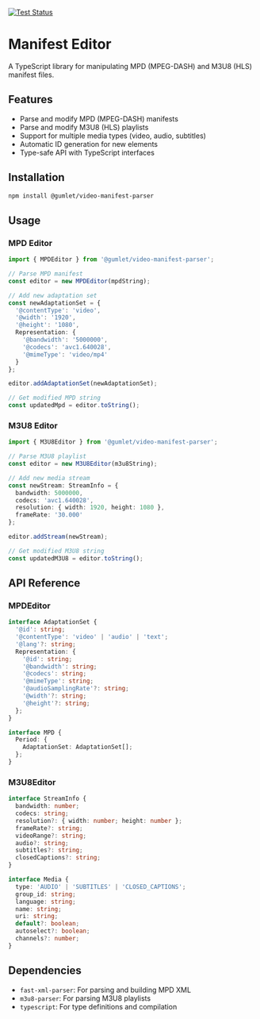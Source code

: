 [![Test Status](https://github.com/gumlet/video-manifest-parser/actions/workflows/test.yml/badge.svg)](https://github.com/gumlet/video-manifest-parser/actions/workflows/test.yml)

# Manifest Editor

A TypeScript library for manipulating MPD (MPEG-DASH) and M3U8 (HLS) manifest files.

## Features

- Parse and modify MPD (MPEG-DASH) manifests
- Parse and modify M3U8 (HLS) playlists
- Support for multiple media types (video, audio, subtitles)
- Automatic ID generation for new elements
- Type-safe API with TypeScript interfaces

## Installation

```bash
npm install @gumlet/video-manifest-parser
```

## Usage

### MPD Editor

```typescript
import { MPDEditor } from '@gumlet/video-manifest-parser';

// Parse MPD manifest
const editor = new MPDEditor(mpdString);

// Add new adaptation set
const newAdaptationSet = {
  '@contentType': 'video',
  '@width': '1920',
  '@height': '1080',
  Representation: {
    '@bandwidth': '5000000',
    '@codecs': 'avc1.640028',
    '@mimeType': 'video/mp4'
  }
};

editor.addAdaptationSet(newAdaptationSet);

// Get modified MPD string
const updatedMpd = editor.toString();
```

### M3U8 Editor

```typescript
import { M3U8Editor } from '@gumlet/video-manifest-parser';

// Parse M3U8 playlist
const editor = new M3U8Editor(m3u8String);

// Add new media stream
const newStream: StreamInfo = {
  bandwidth: 5000000,
  codecs: 'avc1.640028',
  resolution: { width: 1920, height: 1080 },
  frameRate: '30.000'
};

editor.addStream(newStream);

// Get modified M3U8 string
const updatedM3U8 = editor.toString();
```

## API Reference

### MPDEditor

```typescript
interface AdaptationSet {
  '@id': string;
  '@contentType': 'video' | 'audio' | 'text';
  '@lang'?: string;
  Representation: {
    '@id': string;
    '@bandwidth': string;
    '@codecs': string;
    '@mimeType': string;
    '@audioSamplingRate'?: string;
    '@width'?: string;
    '@height'?: string;
  };
}

interface MPD {
  Period: {
    AdaptationSet: AdaptationSet[];
  };
}
```

### M3U8Editor

```typescript
interface StreamInfo {
  bandwidth: number;
  codecs: string;
  resolution?: { width: number; height: number };
  frameRate?: string;
  videoRange?: string;
  audio?: string;
  subtitles?: string;
  closedCaptions?: string;
}

interface Media {
  type: 'AUDIO' | 'SUBTITLES' | 'CLOSED_CAPTIONS';
  group_id: string;
  language: string;
  name: string;
  uri: string;
  default?: boolean;
  autoselect?: boolean;
  channels?: number;
}
```

## Dependencies

- `fast-xml-parser`: For parsing and building MPD XML
- `m3u8-parser`: For parsing M3U8 playlists
- `typescript`: For type definitions and compilation
